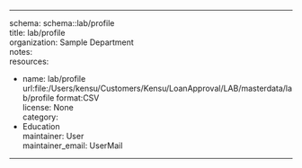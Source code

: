 


---  
schema: schema::lab/profile  
title: lab/profile  
organization: Sample Department  
notes:   
resources:  
- name: lab/profile 
 url:file:/Users/kensu/Customers/Kensu/LoanApproval/LAB/masterdata/lab/profile 
 format:CSV  
license: None  
category:
 - Education  
maintainer: User  
maintainer_email: UserMail  
---